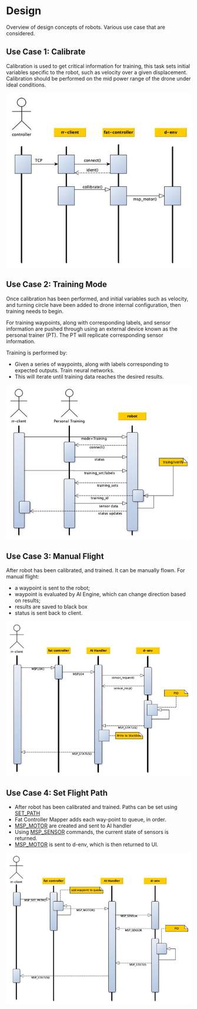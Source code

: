 # Design

Overview of design concepts of robots. Various use case that are considered.

## Use Case 1: Calibrate

Calibration is used to get critical information for training,  this task sets initial variables
specific to the robot, such as velocity over a given displacement.  Calibration should be performed
on the mid power range of the drone under ideal conditions. 

![Use Case 1 - calibration](/asserts/calibrate.jpg)

## Use Case 2: Training Mode

Once calibration has been performed, and initial variables such as velocity, and turning circle
have been added to drone internal configuration, then training needs to begin.

For training waypoints, along with corresponding labels, and sensor information are pushed through 
using an external device known as the personal trainer (PT).  The PT will replicate corresponding 
sensor information.

Training is performed by:

* Given a series of waypoints, along with labels corresponding to expected outputs. Train neural networks.
* This will iterate until training data reaches the desired results.

![Use Case 2 - training](/asserts/training.jpg)

## Use Case 3: Manual Flight

After robot has been calibrated, and trained.  It can be manually flown. For manual flight:
* a waypoint is sent to the robot;
* waypoint is evaluated by AI Engine, which can change direction based on results;
* results are saved to black box
* status is sent back to client.

![Use Case 3 - training](/asserts/man_flight.jpg)

## Use Case 4: Set Flight Path

* After robot has been calibrated and trained.  Paths can be set using [SET_PATH](/docs/developer/commands/msp8.md)
* Fat Controller Mapper adds each way-point to queue, in order.
* [MSP_MOTOR](/docs/developer/commands/msp104.md) are created and sent to AI handler
* Using [MSP_SENSOR](/docs/developer/commands/mspXX.md) commands, the current state of sensors is returned.
* [MSP_MOTOR](/docs/developer/commands/msp104.md) is sent to d-env, which is then returned to UI.

![Use Case 4 - training](/asserts/set_path.jpg)

